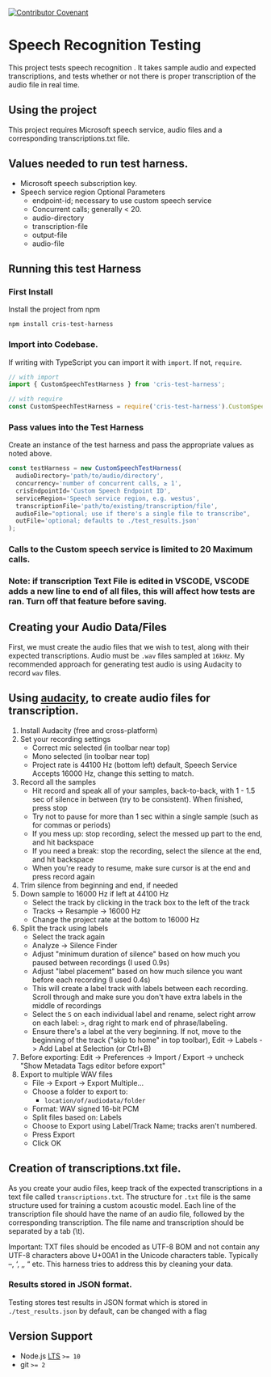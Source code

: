 [![Contributor Covenant](https://img.shields.io/badge/Contributor%20Covenant-v1.4%20adopted-ff69b4.svg)](CODE_OF_CONDUCT.md)

# Speech Recognition Testing
This project tests speech recognition . It takes sample audio and expected transcriptions, and tests whether or not there is proper transcription of the audio file in real time.

## Using the project

This project requires Microsoft speech service, audio files and a corresponding transcriptions.txt file.

## Values needed to run test harness.
- Microsoft speech subscription key.
- Speech service region
    Optional Parameters
    - endpoint-id; necessary to use custom speech service
    - Concurrent calls; generally < 20.
    - audio-directory
    - transcription-file
    - output-file
    - audio-file

## Running this test Harness

### First Install

Install the project from npm

```npm install cris-test-harness```

### Import into Codebase.

If writing with TypeScript you can import it with `import`. If not, `require`.

```js
// with import
import { CustomSpeechTestHarness } from 'cris-test-harness';

// with require
const CustomSpeechTestHarness = require('cris-test-harness').CustomSpeechTestHarness;
```

### Pass values into the Test Harness

Create an instance of the test harness and pass the appropriate values as noted above.

```js
const testHarness = new CustomSpeechTestHarness(
  audioDirectory='path/to/audio/directory',
  concurrency='number of concurrent calls, ≥ 1',
  crisEndpointId='Custom Speech Endpoint ID',
  serviceRegion='Speech service region, e.g. westus',
  transcriptionFile='path/to/existing/transcription/file',
  audioFile="optional; use if there's a single file to transcribe",
  outFile='optional; defaults to ./test_results.json'
);
```

### Calls to the Custom speech service is limited to 20 Maximum calls.
 <!--We need more information here -->

### Note: if transcription Text File is edited in VSCODE, VSCODE adds a new line to end of all files, this will affect how tests are ran. Turn off that feature before saving.

## Creating your Audio Data/Files

First, we must create the audio files that we wish to test, along with their expected transcriptions.
Audio must be `.wav` files sampled at `16kHz`. My recommended approach for generating test audio is using Audacity to record `wav` files.

## Using [audacity](https://www.audacityteam.org/), to create audio files for transcription.

1. Install Audacity (free and cross-platform)
2. Set your recording settings
   * Correct mic selected (in toolbar near top)
   * Mono selected (in toolbar near top)
   * Project rate is 44100 Hz (bottom left) default, Speech Service Accepts 16000 Hz, change this setting to match.
3. Record all the samples
   * Hit record and speak all of your samples, back-to-back, with 1 - 1.5 sec of silence in between (try to be consistent). When finished, press stop
   * Try not to pause for more than 1 sec within a single sample (such as for commas or periods)
   * If you mess up: stop recording, select the messed up part to the end, and hit backspace
   * If you need a break: stop the recording, select the silence at the end, and hit backspace
   * When you're ready to resume, make sure cursor is at the end and press record again
4. Trim silence from beginning and end, if needed
5. Down sample to 16000 Hz if left at 44100 Hz
   * Select the track by clicking in the track box to the left of the track
   * Tracks -> Resample -> 16000 Hz
   * Change the project rate at the bottom to 16000 Hz
6. Split the track using labels
   * Select the track again
   * Analyze -> Silence Finder
   * Adjust "minimum duration of silence" based on how much you paused between recordings (I used 0.9s)
   * Adjust "label placement" based on how much silence you want before each recording (I used 0.4s)
   * This will create a label track with labels between each recording. Scroll through and make sure you don't have extra labels in the middle of recordings
   * Select the `S` on each individual label and rename,  select right arrow on each label: `>`, drag right to mark end of phrase/labeling.
   * Ensure there's a label at the very beginning. If not, move to the beginning of the track ("skip to home" in top toolbar), Edit -> Labels -> Add Label at Selection (or Ctrl+B)
7. Before exporting: Edit -> Preferences -> Import / Export -> uncheck "Show Metadata Tags editor before export"
8. Export to multiple WAV files
   * File -> Export -> Export Multiple...
   * Choose a folder to export to:
        * ```location/of/audiodata/folder```
   * Format: WAV signed 16-bit PCM
   * Split files based on: Labels
   * Choose to Export using Label/Track Name; tracks aren't numbered.
   * Press Export
   * Click OK

## Creation of transcriptions.txt file.

As you create your audio files, keep track of the expected transcriptions in a text file called ```transcriptions.txt```. The structure for `.txt` file is the same structure used for training a custom acoustic model. Each line of the transcription file should have the name of an audio file, followed by the corresponding transcription. The file name and transcription should be separated by a tab (\t).

Important: TXT files should be encoded as UTF-8 BOM and not contain any UTF-8 characters above U+00A1 in the Unicode characters table. Typically –, ‘, ‚, “ etc. This harness tries to address this by cleaning your data.

### Results stored in JSON format.
Testing stores test results in JSON format which is stored in `./test_results.json` by default, can be changed with a flag

## Version Support

* Node.js [LTS](https://github.com/nodejs/LTS#lts-schedule) `>= 10`
* git `>= 2`
